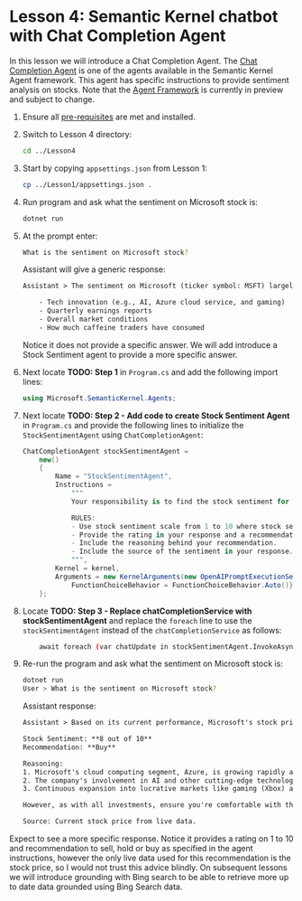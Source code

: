 # Lesson 4: Semantic Kernel chatbot with Chat Completion Agent

In this lesson we will introduce a Chat Completion Agent. The [Chat Completion Agent](https://learn.microsoft.com/en-us/semantic-kernel/frameworks/agent/chat-completion-agent?pivots=programming-language-csharp) is one of the agents available in the Semantic Kernel Agent framework. This agent has specific instructions to provide sentiment analysis on stocks. Note that the [Agent Framework](https://learn.microsoft.com/en-us/semantic-kernel/frameworks/agent/?pivots=programming-language-csharp) is currently in preview and subject to change.

1. Ensure all [pre-requisites](pre-reqs.md) are met and installed.

1. Switch to Lesson 4 directory:

    ```bash
    cd ../Lesson4
    ```

1. Start by copying `appsettings.json` from Lesson 1:

    ```bash
    cp ../Lesson1/appsettings.json .
    ```

1. Run program and ask what the sentiment on Microsoft stock is:

    ```bash
    dotnet run
    ```

1. At the prompt enter:

    ```bash
    What is the sentiment on Microsoft stock?
    ```

    Assistant will give a generic response:

    ```txt
    Assistant > The sentiment on Microsoft (ticker symbol: MSFT) largely hinges on factors like:

        - Tech innovation (e.g., AI, Azure cloud service, and gaming)
        - Quarterly earnings reports
        - Overall market conditions
        - How much caffeine traders have consumed
    ```

    Notice it does not provide a specific answer. We will add introduce a Stock Sentiment agent to provide a more specific answer.

1. Next locate **TODO: Step 1** in `Program.cs` and add the following import lines:

    ```csharp
    using Microsoft.SemanticKernel.Agents;
    ```

1. Next locate **TODO: Step 2 - Add code to create Stock Sentiment Agent** in `Program.cs` and provide the following lines to initialize the `StockSentimentAgent` using `ChatCompletionAgent`:

    ```csharp
    ChatCompletionAgent stockSentimentAgent =
        new()
        {
            Name = "StockSentimentAgent",
            Instructions =
                """
                Your responsibility is to find the stock sentiment for a given Stock.

                RULES:
                - Use stock sentiment scale from 1 to 10 where stock sentiment is 1 for sell and 10 for buy.
                - Provide the rating in your response and a recommendation to buy, hold or sell.
                - Include the reasoning behind your recommendation.
                - Include the source of the sentiment in your response.
                """,
            Kernel = kernel,
            Arguments = new KernelArguments(new OpenAIPromptExecutionSettings() { 
                FunctionChoiceBehavior = FunctionChoiceBehavior.Auto()})
        };
    ```

1. Locate **TODO: Step 3 - Replace chatCompletionService with stockSentimentAgent** and replace the `foreach` line to use the `stockSentimentAgent` instead of the `chatCompletionService` as follows:

    ```bash
        await foreach (var chatUpdate in stockSentimentAgent.InvokeAsync(chatHistory, kernelArgs))
    ```

1. Re-run the program and ask what the sentiment on Microsoft stock is:

    ```bash
    dotnet run
    User > What is the sentiment on Microsoft stock?
    ```

    Assistant response:

    ```txt
    Assistant > Based on its current performance, Microsoft's stock price (MSFT) is at $408.43, reflecting a strong position as a leading tech giant known for its robust ecosystem and diversified revenue streams.

    Stock Sentiment: **8 out of 10**
    Recommendation: **Buy**

    Reasoning:
    1. Microsoft's cloud computing segment, Azure, is growing rapidly and gaining market share.
    2. The company's involvement in AI and other cutting-edge technologies positions it for long-term growth.
    3. Continuous expansion into lucrative markets like gaming (Xbox) and enterprise software keeps its portfolio resilient.

    However, as with all investments, ensure you're comfortable with the valuation and market conditions before diving in!

    Source: Current stock price from live data. 
    ```

Expect to see a more specific response. Notice it provides a rating on 1 to 10 and recommendation to sell, hold or buy as specified in the agent instructions, however the only live data used for this recommendation is the stock price, so I would not trust this advice blindly. On subsequent lessons we will introduce grounding with Bing search to be able to retrieve more up to date data grounded using Bing Search data.
